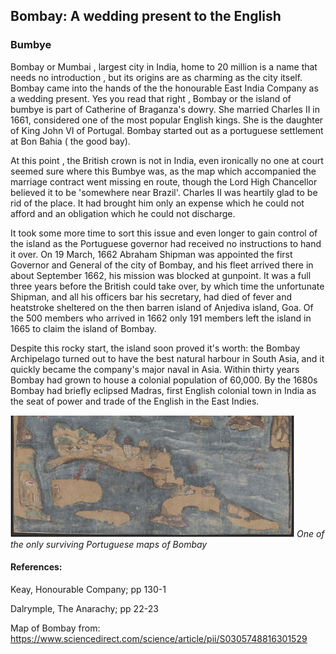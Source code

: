 
## Bombay: A wedding present to the English
### Bumbye

Bombay or Mumbai , largest city in India, home to 20 million is a name that needs no introduction , but its origins are as charming as the city itself. Bombay came into the hands of the the honourable East India Company as a wedding present. Yes you read that right , Bombay or  the island of bumbye is part of Catherine of Braganza's dowry. She married Charles II  in 1661, considered one of the most popular English kings. She is the daughter of King John VI of Portugal. Bombay started out as a portuguese settlement at Bon Bahia ( the good bay). 

At this point , the British crown is not in India, even ironically no one at court seemed sure where this Bumbye was, as the map which accompanied the marriage contract went missing en route, though the Lord High Chancellor believed it to be 'somewhere near Brazil'. Charles II was heartily glad to be rid of the place. It had brought him only an expense which he could not afford and an obligation which he could not discharge. 

It took some more time to sort this issue and even longer to gain control of the island as the Portuguese governor had received no instructions to hand it over. On 19 March, 1662 Abraham Shipman was appointed the first Governor and General of the city of Bombay, and his fleet arrived there in about September 1662, his mission was blocked at gunpoint. It was a full three years before the British could take over, by which time the unfortunate Shipman, and all his officers bar his secretary, had died of fever and heatstroke sheltered on the then barren island of Anjediva island, Goa. Of the 500 members who arrived in 1662 only 191 members left the island in 1665 to claim the island of Bombay.

Despite this rocky start, the island soon proved it's worth: the Bombay Archipelago turned out to have the best natural harbour in South Asia, and it quickly became the company's major naval in Asia. Within thirty years Bombay had grown to house a colonial population of 60,000. By the 1680s Bombay had briefly eclipsed Madras, first English colonial town in India as the seat of power and trade of the English in the East Indies.

![Map of Bombay from 1670](/assets/images/bombay_map.jpg)
*One of the only surviving Portuguese maps of Bombay*

#### References:

Keay, Honourable Company; pp 130-1

Dalrymple, The Anarachy; pp 22-23

Map of Bombay  from: https://www.sciencedirect.com/science/article/pii/S0305748816301529


